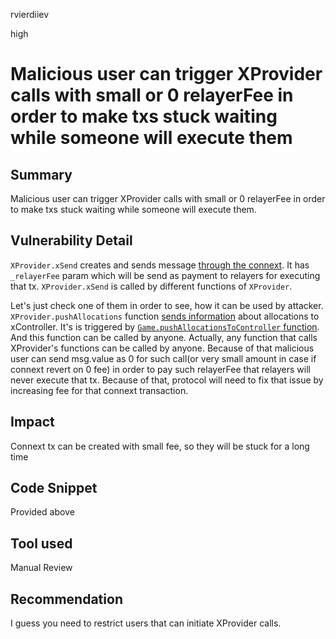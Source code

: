rvierdiiev

high

# Malicious user can trigger XProvider calls with small or 0 relayerFee in order to make txs stuck waiting while someone will execute them

## Summary
Malicious user can trigger XProvider calls with small or 0 relayerFee in order to make txs stuck waiting while someone will execute them.
## Vulnerability Detail
`XProvider.xSend` creates and sends message [through the connext](https://github.com/sherlock-audit/2023-01-derby/blob/main/derby-yield-optimiser/contracts/XProvider.sol#L110-L124). It has `_relayerFee` param which will be send as payment to relayers for executing that tx.
`XProvider.xSend` is called by different functions of `XProvider`.

Let's just check one of them in order to see, how it can be used by attacker.
`XProvider.pushAllocations` function [sends information](https://github.com/sherlock-audit/2023-01-derby/blob/main/derby-yield-optimiser/contracts/XProvider.sol#L196) about allocations to xController. 
It's is triggered by [`Game.pushAllocationsToController` function](https://github.com/sherlock-audit/2023-01-derby/blob/main/derby-yield-optimiser/contracts/Game.sol#L439). And this function can be called by anyone. 
Actually, any function that calls XProvider's functions can be called by anyone.
Because of that malicious user can send msg.value as 0 for such call(or very small amount in case if connext revert on 0 fee) in order to pay such relayerFee that relayers will never execute that tx.
Because of that, protocol will need to fix that issue by increasing fee for that connext transaction.

## Impact
Connext tx can be created with small fee, so they will be stuck for a long time
## Code Snippet
Provided above
## Tool used

Manual Review

## Recommendation
I guess you need to restrict users that can initiate XProvider calls.